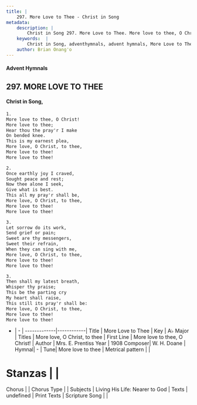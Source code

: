 ```yaml
---
title: |
    297. More Love to Thee - Christ in Song
metadata:
    description: |
        Christ in Song 297. More Love to Thee. More love to thee, O Christ! More love to thee; Hear thou the pray'r I make On bended knee. This is my earnest plea, More love, O Christ, to thee, More love to thee! More love to thee!
    keywords:  |
        Christ in Song, adventhymnals, advent hymnals, More Love to Thee, More love to thee, O Christ!. More love, O Christ, to thee
    author: Brian Onang'o
---
```


#### Advent Hymnals
## 297. MORE LOVE TO THEE
####  Christ in Song,

```txt
1.
More love to thee, O Christ!
More love to thee;
Hear thou the pray'r I make
On bended knee.
This is my earnest plea,
More love, O Christ, to thee,
More love to thee!
More love to thee!

2.
Once earthly joy I craved,
Sought peace and rest;
Now thee alone I seek,
Give what is best.
This all my pray'r shall be,
More love, O Christ, to thee,
More love to thee!
More love to thee!

3.
Let sorrow do its work,
Send grief or pain;
Sweet are thy messengers,
Sweet their refrain,
When they can sing with me,
More love, O Christ, to thee,
More love to thee!
More love to thee!

3.
Then shall my latest breath,
Whisper thy praise;
This be the parting cry
My heart shall raise,
This still its pray'r shall be:
More love, O Christ, to thee,
More love to thee!
More love to thee!

```

- |   -  |
-------------|------------|
Title | More Love to Thee |
Key | A♭ Major |
Titles | More love, O Christ, to thee |
First Line | More love to thee, O Christ! |
Author | Mrs. E. Prentiss
Year | 1908
Composer| W. H. Doane |
Hymnal|  - |
Tune| More love to thee |
Metrical pattern | |
# Stanzas |  |
Chorus |  |
Chorus Type |  |
Subjects | Living His Life: Nearer to God |
Texts | undefined |
Print Texts | 
Scripture Song |  |
    
